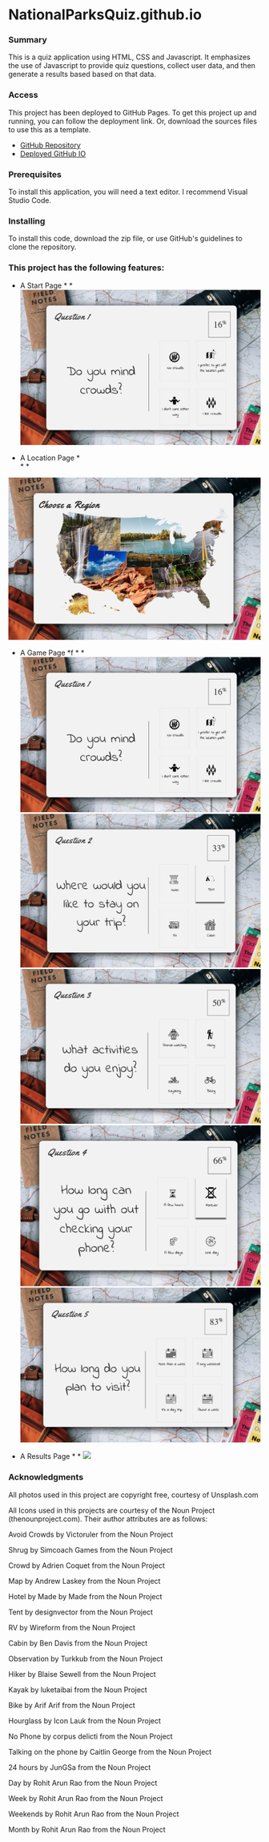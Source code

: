 # NationalParksQuiz.github.io

### Summary
This is a quiz application using HTML, CSS and Javascript. It emphasizes the use of Javascript to provide quiz questions, collect user data, and then generate a results based based on that data.

### Access
This project has been deployed to GitHub Pages. To get this project up and running, you can follow the deployment link. Or, download the sources files to use this as a template.

* [GitHub Repository](https://github.com/Atwater1/NationalParksQuiz.github.io)
* [Deployed GitHub IO](https://atwater1.github.io/NationalParksQuiz.github.io/)

### Prerequisites

To install this application, you will need a text editor. I recommend Visual Studio Code. 

### Installing

To install this code, download the zip file, or use GitHub's guidelines to clone the repository. 

### This project has the following features:

* A Start Page
  *
  *
![](ReadMe_assets/Quiz_Q1.png)

* A Location Page
  *   
  *
  *
  
![](README_assets/Quiz_location.PNG)
* A Game Page
  *f
  *
  *
![](README_assets/Quiz_Q1.PNG) 
![](README_assets/Quiz_Q2.PNG) 
![](README_assets/Quiz_Q3.PNG) 
![](README_assets/Quiz_Q4.PNG) 
![](README_assets/Quiz_Q5.PNG) 

* A Results Page
  *
  *
![](assets/Quiz_resultsPage.gif)      
  

### Acknowledgments

All photos used in this project are copyright free, courtesy of Unsplash.com

All Icons used in this projects are courtesy of the Noun Project (thenounproject.com). Their author attributes are as follows:

Avoid Crowds by Victoruler from the Noun Project

Shrug by Simcoach Games from the Noun Project

Crowd by Adrien Coquet from the Noun Project

Map by Andrew Laskey from the Noun Project

Hotel by Made by Made from the Noun Project

Tent by designvector from the Noun Project

RV by Wireform from the Noun Project

Cabin by Ben Davis from the Noun Project

Observation by Turkkub from the Noun Project

Hiker by Blaise Sewell from the Noun Project

Kayak by luketaibai from the Noun Project

Bike by Arif Arif from the Noun Project

Hourglass by Icon Lauk from the Noun Project

No Phone by corpus delicti from the Noun Project

Talking on the phone by Caitlin George from the Noun Project

24 hours by JunGSa from the Noun Project

Day by Rohit Arun Rao from the Noun Project

Week by Rohit Arun Rao from the Noun Project

Weekends by Rohit Arun Rao from the Noun Project

Month by Rohit Arun Rao from the Noun Project
